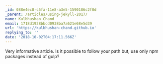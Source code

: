 ```yaml
---
_id: 088e4ec0-c5fa-11e8-a3e5-1590186c2f0d
_parent: /articles/using-jekyll-2017/
name: Kulbhushan Chand
email: 1718d1928bbcd0938ba7a621e68e5d39
url: 'https://kulbhushan-chand.github.io'
replying_to: ''
date: '2018-10-02T04:17:11.566Z'
---
```


Very informative article. Is it possible to follow your path but, use only npm
packages instead of gulp?
